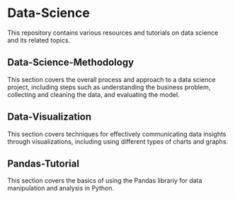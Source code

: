 # Data-Science

This repository contains various resources and tutorials on data science and its related topics.

## Data-Science-Methodology

This section covers the overall process and approach to a data science project, including steps such as understanding the business problem, collecting and cleaning the data, and evaluating the model.

## Data-Visualization

This section covers techniques for effectively communicating data insights through visualizations, including using different types of charts and graphs.

## Pandas-Tutorial

This section covers the basics of using the Pandas librariy for data manipulation and analysis in Python.
